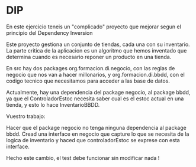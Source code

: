 # DIP

En este ejercicio teneis un "complicado" proyecto que mejorar segun el principio del
Dependency Inversion

Este proyecto gestiona un conjunto de tiendas, cada una con su inventario. La parte critica 
de la aplicacion es un algoritmo que hemos inventado que determina cuando es necesario reponer
un producto en una tienda.

En src hay dos packages org.formacion.di.negocio, con las reglas de negocio que nos van a
hacer millonarios, y org.formacion.di.bbdd, con el codigo tecnico que necesitamos para acceder
a las base de datos.

Actualmente, hay una dependencia del package negocio, al package bbdd, ya que el ControladorEstoc
necesita saber cual es el estoc actual en una tienda, y esto lo hace InventarioBBDD.

Vuestro trabajo: 

Hacer que el package negocio no tenga ninguna dependencia al package bbdd. 
Cread una interface en negocio que capture lo que se necesita de la logica de inventario y
haced que controladorEstoc se exprese con esta interface.

Hecho este cambio, el test debe funcionar sin modificar nada !